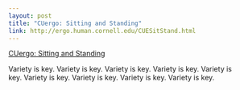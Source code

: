 ```yaml
--- 
layout: post
title: "CUergo: Sitting and Standing"
link: http://ergo.human.cornell.edu/CUESitStand.html
---
```

<a href="http://ergo.human.cornell.edu/CUESitStand.html">CUergo:
Sitting and Standing</a><br>

<p><span>Variety is key.&nbsp;Variety is key.&nbsp;Variety is
key.&nbsp;Variety is key.&nbsp;Variety is key.&nbsp;Variety is
key.&nbsp;Variety is key.&nbsp;Variety is key.&nbsp;Variety is
key.</span></p>
